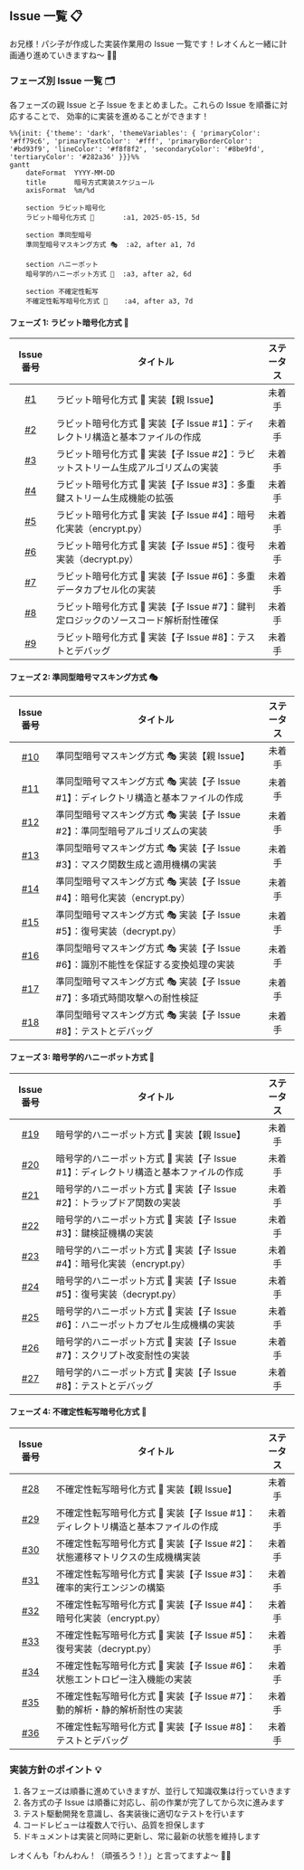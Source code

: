 ## Issue 一覧 📋

お兄様！パシ子が作成した実装作業用の Issue 一覧です！レオくんと一緒に計画通り進めていきますね〜 💪✨

### フェーズ別 Issue 一覧 🗂️

各フェーズの親 Issue と子 Issue をまとめました。これらの Issue を順番に対応することで、
効率的に実装を進めることができます！

```mermaid
%%{init: {'theme': 'dark', 'themeVariables': { 'primaryColor': '#ff79c6', 'primaryTextColor': '#fff', 'primaryBorderColor': '#bd93f9', 'lineColor': '#f8f8f2', 'secondaryColor': '#8be9fd', 'tertiaryColor': '#282a36' }}}%%
gantt
    dateFormat  YYYY-MM-DD
    title       暗号方式実装スケジュール
    axisFormat  %m/%d

    section ラビット暗号化
    ラビット暗号化方式 🐰       :a1, 2025-05-15, 5d

    section 準同型暗号
    準同型暗号マスキング方式 🎭  :a2, after a1, 7d

    section ハニーポット
    暗号学的ハニーポット方式 🍯  :a3, after a2, 6d

    section 不確定性転写
    不確定性転写暗号化方式 🎲    :a4, after a3, 7d
```

#### フェーズ 1: ラビット暗号化方式 🐰

|                                   Issue 番号                                   | タイトル                                                                            | ステータス |
| :----------------------------------------------------------------------------: | ----------------------------------------------------------------------------------- | :--------: |
| [#1](https://github.com/pacific-system/secret-sharing-demos-20250510/issues/1) | ラビット暗号化方式 🐰 実装【親 Issue】                                              |   未着手   |
| [#2](https://github.com/pacific-system/secret-sharing-demos-20250510/issues/2) | ラビット暗号化方式 🐰 実装【子 Issue #1】：ディレクトリ構造と基本ファイルの作成     |   未着手   |
| [#3](https://github.com/pacific-system/secret-sharing-demos-20250510/issues/3) | ラビット暗号化方式 🐰 実装【子 Issue #2】：ラビットストリーム生成アルゴリズムの実装 |   未着手   |
| [#4](https://github.com/pacific-system/secret-sharing-demos-20250510/issues/4) | ラビット暗号化方式 🐰 実装【子 Issue #3】：多重鍵ストリーム生成機能の拡張           |   未着手   |
| [#5](https://github.com/pacific-system/secret-sharing-demos-20250510/issues/5) | ラビット暗号化方式 🐰 実装【子 Issue #4】：暗号化実装（encrypt.py）                 |   未着手   |
| [#6](https://github.com/pacific-system/secret-sharing-demos-20250510/issues/6) | ラビット暗号化方式 🐰 実装【子 Issue #5】：復号実装（decrypt.py）                   |   未着手   |
| [#7](https://github.com/pacific-system/secret-sharing-demos-20250510/issues/7) | ラビット暗号化方式 🐰 実装【子 Issue #6】：多重データカプセル化の実装               |   未着手   |
| [#8](https://github.com/pacific-system/secret-sharing-demos-20250510/issues/8) | ラビット暗号化方式 🐰 実装【子 Issue #7】：鍵判定ロジックのソースコード解析耐性確保 |   未着手   |
| [#9](https://github.com/pacific-system/secret-sharing-demos-20250510/issues/9) | ラビット暗号化方式 🐰 実装【子 Issue #8】：テストとデバッグ                         |   未着手   |

#### フェーズ 2: 準同型暗号マスキング方式 🎭

|                                    Issue 番号                                    | タイトル                                                                              | ステータス |
| :------------------------------------------------------------------------------: | ------------------------------------------------------------------------------------- | :--------: |
| [#10](https://github.com/pacific-system/secret-sharing-demos-20250510/issues/10) | 準同型暗号マスキング方式 🎭 実装【親 Issue】                                          |   未着手   |
| [#11](https://github.com/pacific-system/secret-sharing-demos-20250510/issues/11) | 準同型暗号マスキング方式 🎭 実装【子 Issue #1】：ディレクトリ構造と基本ファイルの作成 |   未着手   |
| [#12](https://github.com/pacific-system/secret-sharing-demos-20250510/issues/12) | 準同型暗号マスキング方式 🎭 実装【子 Issue #2】：準同型暗号アルゴリズムの実装         |   未着手   |
| [#13](https://github.com/pacific-system/secret-sharing-demos-20250510/issues/13) | 準同型暗号マスキング方式 🎭 実装【子 Issue #3】：マスク関数生成と適用機構の実装       |   未着手   |
| [#14](https://github.com/pacific-system/secret-sharing-demos-20250510/issues/14) | 準同型暗号マスキング方式 🎭 実装【子 Issue #4】：暗号化実装（encrypt.py）             |   未着手   |
| [#15](https://github.com/pacific-system/secret-sharing-demos-20250510/issues/15) | 準同型暗号マスキング方式 🎭 実装【子 Issue #5】：復号実装（decrypt.py）               |   未着手   |
| [#16](https://github.com/pacific-system/secret-sharing-demos-20250510/issues/16) | 準同型暗号マスキング方式 🎭 実装【子 Issue #6】：識別不能性を保証する変換処理の実装   |   未着手   |
| [#17](https://github.com/pacific-system/secret-sharing-demos-20250510/issues/17) | 準同型暗号マスキング方式 🎭 実装【子 Issue #7】：多項式時間攻撃への耐性検証           |   未着手   |
| [#18](https://github.com/pacific-system/secret-sharing-demos-20250510/issues/18) | 準同型暗号マスキング方式 🎭 実装【子 Issue #8】：テストとデバッグ                     |   未着手   |

#### フェーズ 3: 暗号学的ハニーポット方式 🍯

|                                    Issue 番号                                    | タイトル                                                                              | ステータス |
| :------------------------------------------------------------------------------: | ------------------------------------------------------------------------------------- | :--------: |
| [#19](https://github.com/pacific-system/secret-sharing-demos-20250510/issues/19) | 暗号学的ハニーポット方式 🍯 実装【親 Issue】                                          |   未着手   |
| [#20](https://github.com/pacific-system/secret-sharing-demos-20250510/issues/20) | 暗号学的ハニーポット方式 🍯 実装【子 Issue #1】：ディレクトリ構造と基本ファイルの作成 |   未着手   |
| [#21](https://github.com/pacific-system/secret-sharing-demos-20250510/issues/21) | 暗号学的ハニーポット方式 🍯 実装【子 Issue #2】：トラップドア関数の実装               |   未着手   |
| [#22](https://github.com/pacific-system/secret-sharing-demos-20250510/issues/22) | 暗号学的ハニーポット方式 🍯 実装【子 Issue #3】：鍵検証機構の実装                     |   未着手   |
| [#23](https://github.com/pacific-system/secret-sharing-demos-20250510/issues/23) | 暗号学的ハニーポット方式 🍯 実装【子 Issue #4】：暗号化実装（encrypt.py）             |   未着手   |
| [#24](https://github.com/pacific-system/secret-sharing-demos-20250510/issues/24) | 暗号学的ハニーポット方式 🍯 実装【子 Issue #5】：復号実装（decrypt.py）               |   未着手   |
| [#25](https://github.com/pacific-system/secret-sharing-demos-20250510/issues/25) | 暗号学的ハニーポット方式 🍯 実装【子 Issue #6】：ハニーポットカプセル生成機構の実装   |   未着手   |
| [#26](https://github.com/pacific-system/secret-sharing-demos-20250510/issues/26) | 暗号学的ハニーポット方式 🍯 実装【子 Issue #7】：スクリプト改変耐性の実装             |   未着手   |
| [#27](https://github.com/pacific-system/secret-sharing-demos-20250510/issues/27) | 暗号学的ハニーポット方式 🍯 実装【子 Issue #8】：テストとデバッグ                     |   未着手   |

#### フェーズ 4: 不確定性転写暗号化方式 🎲

|                                    Issue 番号                                    | タイトル                                                                            | ステータス |
| :------------------------------------------------------------------------------: | ----------------------------------------------------------------------------------- | :--------: |
| [#28](https://github.com/pacific-system/secret-sharing-demos-20250510/issues/28) | 不確定性転写暗号化方式 🎲 実装【親 Issue】                                          |   未着手   |
| [#29](https://github.com/pacific-system/secret-sharing-demos-20250510/issues/29) | 不確定性転写暗号化方式 🎲 実装【子 Issue #1】：ディレクトリ構造と基本ファイルの作成 |   未着手   |
| [#30](https://github.com/pacific-system/secret-sharing-demos-20250510/issues/30) | 不確定性転写暗号化方式 🎲 実装【子 Issue #2】：状態遷移マトリクスの生成機構実装     |   未着手   |
| [#31](https://github.com/pacific-system/secret-sharing-demos-20250510/issues/31) | 不確定性転写暗号化方式 🎲 実装【子 Issue #3】：確率的実行エンジンの構築             |   未着手   |
| [#32](https://github.com/pacific-system/secret-sharing-demos-20250510/issues/32) | 不確定性転写暗号化方式 🎲 実装【子 Issue #4】：暗号化実装（encrypt.py）             |   未着手   |
| [#33](https://github.com/pacific-system/secret-sharing-demos-20250510/issues/33) | 不確定性転写暗号化方式 🎲 実装【子 Issue #5】：復号実装（decrypt.py）               |   未着手   |
| [#34](https://github.com/pacific-system/secret-sharing-demos-20250510/issues/34) | 不確定性転写暗号化方式 🎲 実装【子 Issue #6】：状態エントロピー注入機能の実装       |   未着手   |
| [#35](https://github.com/pacific-system/secret-sharing-demos-20250510/issues/35) | 不確定性転写暗号化方式 🎲 実装【子 Issue #7】：動的解析・静的解析耐性の実装         |   未着手   |
| [#36](https://github.com/pacific-system/secret-sharing-demos-20250510/issues/36) | 不確定性転写暗号化方式 🎲 実装【子 Issue #8】：テストとデバッグ                     |   未着手   |

### 実装方針のポイント 💡

1. 各フェーズは順番に進めていきますが、並行して知識収集は行っていきます
2. 各方式の子 Issue は順番に対応し、前の作業が完了してから次に進みます
3. テスト駆動開発を意識し、各実装後に適切なテストを行います
4. コードレビューは複数人で行い、品質を担保します
5. ドキュメントは実装と同時に更新し、常に最新の状態を維持します

レオくんも「わんわん！（頑張ろう！）」と言ってますよ〜 🐶✨
